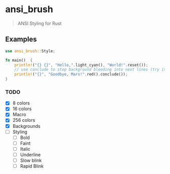 # ansi_brush

> ANSI Styling for Rust

## Examples

```rust
use ansi_brush::Style;

fn main()  {
    println!("{} {}", "Hello,".light_cyan(), "World!".reset());
    // use conclude to stop background bleeding into next lines (try it without conclude!)
    println!("{}", "Goodbye, Mars!".red().conclude());
}
```

### TODO

- [x] 8 colors
- [x] 16 colors
- [x] Macro
- [x] 256 colors
- [x] Backgrounds
- [ ] Styling
  - [ ] Bold
  - [ ] Faint
  - [ ] Italic
  - [ ] Underline
  - [ ] Slow blink
  - [ ] Rapid Blink

